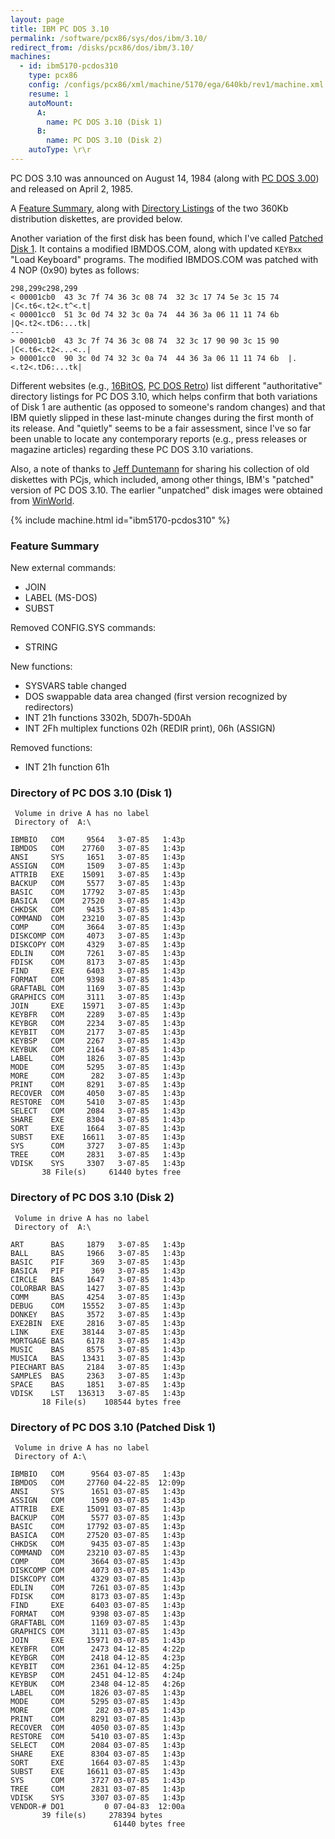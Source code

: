 ```yaml
---
layout: page
title: IBM PC DOS 3.10
permalink: /software/pcx86/sys/dos/ibm/3.10/
redirect_from: /disks/pcx86/dos/ibm/3.10/
machines:
  - id: ibm5170-pcdos310
    type: pcx86
    config: /configs/pcx86/xml/machine/5170/ega/640kb/rev1/machine.xml
    resume: 1
    autoMount:
      A:
        name: PC DOS 3.10 (Disk 1)
      B:
        name: PC DOS 3.10 (Disk 2)
    autoType: \r\r
---
```


PC DOS 3.10 was announced on August 14, 1984 (along with [PC DOS 3.00](/disks/pcx86/dos/ibm/3.00/)) and released
on April 2, 1985.

A [Feature Summary](#feature-summary), along with [Directory Listings](#directory-of-pc-dos-310-disk-1) of the two
360Kb distribution diskettes, are provided below.

Another variation of the first disk has been found, which I've called [Patched Disk 1](#directory-of-pc-dos-310-patched-disk-1).
It contains a modified IBMDOS.COM, along with updated `KEYBxx` "Load Keyboard" programs.  The modified IBMDOS.COM was patched
with 4 NOP (0x90) bytes as follows:

    298,299c298,299
    < 00001cb0  43 3c 7f 74 36 3c 08 74  32 3c 17 74 5e 3c 15 74  |C<.t6<.t2<.t^<.t|
    < 00001cc0  51 3c 0d 74 32 3c 0a 74  44 36 3a 06 11 11 74 6b  |Q<.t2<.tD6:...tk|
    ---
    > 00001cb0  43 3c 7f 74 36 3c 08 74  32 3c 17 90 90 3c 15 90  |C<.t6<.t2<...<..|
    > 00001cc0  90 3c 0d 74 32 3c 0a 74  44 36 3a 06 11 11 74 6b  |.<.t2<.tD6:...tk|

Different websites (e.g.,
[16BitOS](http://16bitos.com/310ibm.htm),
[PC DOS Retro](https://sites.google.com/site/pcdosretro/disklistings#TOC-PCDOS310))
list different "authoritative" directory listings for PC DOS 3.10, which helps confirm that both variations of Disk 1
are authentic (as opposed to someone's random changes) and that IBM quietly slipped in these last-minute changes during
the first month of its release.  And "quietly" seems to be a fair assessment, since I've so far been unable to locate
any contemporary reports (e.g., press releases or magazine articles) regarding these PC DOS 3.10 variations.

Also, a note of thanks to [Jeff Duntemann](https://www.contrapositivediary.com/?p=2107) for sharing his collection
of old diskettes with PCjs, which included, among other things, IBM's "patched" version of PC DOS 3.10.  The earlier
"unpatched" disk images were obtained from [WinWorld](https://winworldpc.com/product/pc-dos/3x).

{% include machine.html id="ibm5170-pcdos310" %}

### Feature Summary

New external commands:

- JOIN
- LABEL (MS-DOS)
- SUBST

Removed CONFIG.SYS commands:

- STRING

New functions:

- SYSVARS table changed
- DOS swappable data area changed (first version recognized by redirectors)
- INT 21h functions 3302h, 5D07h-5D0Ah
- INT 2Fh multiplex functions 02h (REDIR print), 06h (ASSIGN)

Removed functions:

- INT 21h function 61h

### Directory of PC DOS 3.10 (Disk 1)

	 Volume in drive A has no label
	 Directory of  A:\
	
	IBMBIO   COM     9564   3-07-85   1:43p
	IBMDOS   COM    27760   3-07-85   1:43p
	ANSI     SYS     1651   3-07-85   1:43p
	ASSIGN   COM     1509   3-07-85   1:43p
	ATTRIB   EXE    15091   3-07-85   1:43p
	BACKUP   COM     5577   3-07-85   1:43p
	BASIC    COM    17792   3-07-85   1:43p
	BASICA   COM    27520   3-07-85   1:43p
	CHKDSK   COM     9435   3-07-85   1:43p
	COMMAND  COM    23210   3-07-85   1:43p
	COMP     COM     3664   3-07-85   1:43p
	DISKCOMP COM     4073   3-07-85   1:43p
	DISKCOPY COM     4329   3-07-85   1:43p
	EDLIN    COM     7261   3-07-85   1:43p
	FDISK    COM     8173   3-07-85   1:43p
	FIND     EXE     6403   3-07-85   1:43p
	FORMAT   COM     9398   3-07-85   1:43p
	GRAFTABL COM     1169   3-07-85   1:43p
	GRAPHICS COM     3111   3-07-85   1:43p
	JOIN     EXE    15971   3-07-85   1:43p
	KEYBFR   COM     2289   3-07-85   1:43p
	KEYBGR   COM     2234   3-07-85   1:43p
	KEYBIT   COM     2177   3-07-85   1:43p
	KEYBSP   COM     2267   3-07-85   1:43p
	KEYBUK   COM     2164   3-07-85   1:43p
	LABEL    COM     1826   3-07-85   1:43p
	MODE     COM     5295   3-07-85   1:43p
	MORE     COM      282   3-07-85   1:43p
	PRINT    COM     8291   3-07-85   1:43p
	RECOVER  COM     4050   3-07-85   1:43p
	RESTORE  COM     5410   3-07-85   1:43p
	SELECT   COM     2084   3-07-85   1:43p
	SHARE    EXE     8304   3-07-85   1:43p
	SORT     EXE     1664   3-07-85   1:43p
	SUBST    EXE    16611   3-07-85   1:43p
	SYS      COM     3727   3-07-85   1:43p
	TREE     COM     2831   3-07-85   1:43p
	VDISK    SYS     3307   3-07-85   1:43p
	       38 File(s)     61440 bytes free

### Directory of PC DOS 3.10 (Disk 2)

	 Volume in drive A has no label
	 Directory of  A:\
	
	ART      BAS     1879   3-07-85   1:43p
	BALL     BAS     1966   3-07-85   1:43p
	BASIC    PIF      369   3-07-85   1:43p
	BASICA   PIF      369   3-07-85   1:43p
	CIRCLE   BAS     1647   3-07-85   1:43p
	COLORBAR BAS     1427   3-07-85   1:43p
	COMM     BAS     4254   3-07-85   1:43p
	DEBUG    COM    15552   3-07-85   1:43p
	DONKEY   BAS     3572   3-07-85   1:43p
	EXE2BIN  EXE     2816   3-07-85   1:43p
	LINK     EXE    38144   3-07-85   1:43p
	MORTGAGE BAS     6178   3-07-85   1:43p
	MUSIC    BAS     8575   3-07-85   1:43p
	MUSICA   BAS    13431   3-07-85   1:43p
	PIECHART BAS     2184   3-07-85   1:43p
	SAMPLES  BAS     2363   3-07-85   1:43p
	SPACE    BAS     1851   3-07-85   1:43p
	VDISK    LST   136313   3-07-85   1:43p
	       18 File(s)    108544 bytes free

### Directory of PC DOS 3.10 (Patched Disk 1)

     Volume in drive A has no label
     Directory of A:\

    IBMBIO   COM      9564 03-07-85   1:43p
    IBMDOS   COM     27760 04-22-85  12:09p
    ANSI     SYS      1651 03-07-85   1:43p
    ASSIGN   COM      1509 03-07-85   1:43p
    ATTRIB   EXE     15091 03-07-85   1:43p
    BACKUP   COM      5577 03-07-85   1:43p
    BASIC    COM     17792 03-07-85   1:43p
    BASICA   COM     27520 03-07-85   1:43p
    CHKDSK   COM      9435 03-07-85   1:43p
    COMMAND  COM     23210 03-07-85   1:43p
    COMP     COM      3664 03-07-85   1:43p
    DISKCOMP COM      4073 03-07-85   1:43p
    DISKCOPY COM      4329 03-07-85   1:43p
    EDLIN    COM      7261 03-07-85   1:43p
    FDISK    COM      8173 03-07-85   1:43p
    FIND     EXE      6403 03-07-85   1:43p
    FORMAT   COM      9398 03-07-85   1:43p
    GRAFTABL COM      1169 03-07-85   1:43p
    GRAPHICS COM      3111 03-07-85   1:43p
    JOIN     EXE     15971 03-07-85   1:43p
    KEYBFR   COM      2473 04-12-85   4:22p
    KEYBGR   COM      2418 04-12-85   4:23p
    KEYBIT   COM      2361 04-12-85   4:25p
    KEYBSP   COM      2451 04-12-85   4:24p
    KEYBUK   COM      2348 04-12-85   4:26p
    LABEL    COM      1826 03-07-85   1:43p
    MODE     COM      5295 03-07-85   1:43p
    MORE     COM       282 03-07-85   1:43p
    PRINT    COM      8291 03-07-85   1:43p
    RECOVER  COM      4050 03-07-85   1:43p
    RESTORE  COM      5410 03-07-85   1:43p
    SELECT   COM      2084 03-07-85   1:43p
    SHARE    EXE      8304 03-07-85   1:43p
    SORT     EXE      1664 03-07-85   1:43p
    SUBST    EXE     16611 03-07-85   1:43p
    SYS      COM      3727 03-07-85   1:43p
    TREE     COM      2831 03-07-85   1:43p
    VDISK    SYS      3307 03-07-85   1:43p
    VENDOR-# DO1         0 07-04-83  12:00a
           39 file(s)     278394 bytes
                           61440 bytes free

